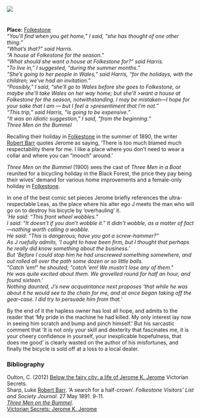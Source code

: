 <a href="https://dev.visual-essays.app"><img src="https://dev-visual-essays.netlify.app/images/ve-button.png"></a> 
<param ve-config title="Jerome K. Jerome (1859-1927)" author="Professor Carolyn Oulton" layout="vtl" banner="/images/banners/19c.jpg">

#

**Place:** [Folkestone](/19c/19c-folkestone)   
_“You’ll find when you get home,” I said, “she has thought of one other thing.”   
“What’s that?” said Harris.  
“A house at Folkestone for the season.”  
“What should she want a house at Folkestone for?” said Harris.  
"To live in,” I suggested, “during the summer months.”  
“She’s going to her people in Wales,” said Harris, “for the holidays, with the children; we’ve had an invitation.”  
“Possibly,” I said, “she’ll go to Wales before she goes to Folkestone, or maybe she’ll take Wales on her way home; but she’ll >want a house at Folkestone for the season, notwithstanding.  I may be mistaken—I hope for your sake that I am — but I feel a >presentiment that I’m not.”  
“This trip,” said Harris, “is going to be expensive.”  
“It was an idiotic suggestion,” I said, “from the beginning.”_   
_Three Men on the Bummel_   
<param ve-image url="https://upload.wikimedia.org/wikipedia/commons/1/13/Lee%27s_Promenade_and_Bandstand%2C_Folkestone%2C_England-LCCN2002696748.jpg" label="Folkestone The Leas Promenade and Bandstand" attribution="Photochrom Print Collection, Public domain, via Wikimedia Commons">
<param ve-image url="https://upload.wikimedia.org/wikipedia/commons/7/7d/The_Bandstand%2C_The_Leas%2C_Folkestone_-_geograph.org.uk_-_1980145.jpg" label="The Bandstand, The Leas, Folkestone" attribution="The Bandstand, The Leas, Folkestone by David P Howard, via Wikimedia Commons" license="CC BY-SA 2.0">
<param ve-map center="Q375314" zoom="13">

Recalling their holiday in [Folkestone](/19c/19c-folkestone) in the summer of 1890, the writer [Robert Barr](/19c/19c-barr-biography) quotes Jerome as saying, ‘There is too much blamed much respectability there for me. I like a place where you don’t need to wear a collar and where you can “mooch” around.’
<param ve-image url="https://upload.wikimedia.org/wikipedia/commons/a/a1/Photo_of_Robert_Barr.jpg" label="Robert Barr" attribution="not stated, Public domain, via Wikimedia Commons">
<param ve-map center="Q375314" zoom="14">

_Three Men on the Bummel_ (1900) sees the cast of _Three Men in a Boat_ reunited for a bicycling holiday in the Black Forest, the price they pay being their wives’ demand for various home improvements and a female-only holiday in [Folkestone](/19c/19c-folkestone).
<param ve-image url="https://upload.wikimedia.org/wikipedia/commons/a/ab/Jerome_Three_Men_in_a_Boat_First_edition_1889.jpg" label="Three Men in a Boat First edition" attribution="ReijiYamashina777, via Wikimedia Commons" license="CC BY-SA 4.0">
<param ve-map center="Q375314" zoom="14">

In one of the best comic set pieces Jerome briefly references the ultra-respectable Leas, as the place where his alter ego J meets the man who will go on to destroy his bicycle by ‘overhauling’ it.   
_‘He said: “This front wheel wobbles.”   
I said: “It doesn’t if you don’t wobble it.”  It didn’t wobble, as a matter of fact—nothing worth calling a wobble.   
He said: “This is dangerous; have you got a screw-hammer?”   
As J ruefully admits, ‘I ought to have been firm, but I thought that perhaps he really did know something about the business.’   
But 'Before I could stop him he had unscrewed something somewhere, and out rolled all over the path some dozen or so little balls.   
"Catch ’em!" he shouted; "catch ’em!  We mustn’t lose any of them."   
He was quite excited about them. We grovelled round for half an hour, and found sixteen.'   
Nothing daunted, J’s new acquaintance next proposes ‘that while he was about it he would see to the chain for me, and at once began taking off the gear-case.  I did try to persuade him from that.’_    
<param ve-image url="https://upload.wikimedia.org/wikipedia/commons/e/ea/The_Lees_i.e._Leas_Folkestone_England.jpg" label="Folkestone Leas" attribution="Snapshots Of  The Past, via Wikimedia Commons" license="CC BY-SA 2.0">

By the end of it the hapless owner has lost all hope, and admits to the reader that ‘My pride in the machine he had killed.  My only interest lay now in seeing him scratch and bump and pinch himself.’ But his sarcastic comment that ‘It is not only your skill and dexterity that fascinates me, it is your cheery confidence in yourself, your inexplicable hopefulness, that does me good’ is clearly wasted on the author of his misfortunes, and finally the bicycle is sold off at a loss to a local dealer.
<param ve-image url="https://upload.wikimedia.org/wikipedia/commons/c/c9/Vintage_bicycle_illustration_%2846733122262%29.jpg" label="Vintage bicycle illustration" attribution="Rawpixel Ltd, via Wikimedia Commons" license="CC BY 2.0">

### Bibliography

Oulton, C. (2012) [Below the fairy city: a life of Jerome K. Jerome](https://www.victoriansecrets.co.uk/book/below-the-fairy-city-a-life-of-jerome-k-jerome/) Victorian Secrets.   
Sharp, Luke [Robert Barr](/19c/19c-barr-biography). ‘A search for a half-crown’. _Folkestone Visitors’ List and Society Journal_. 27 May 1891. 9-11.   
[_Three Men on the Bummel_](https://www.gutenberg.org/files/2183/2183-h/2183-h.htm).    
[Victorian Secrets: Jerome K. Jerome](https://www.victoriansecrets.co.uk/authors/jerome-k-jerome-1859-1927/)   
<param ve-image url="https://upload.wikimedia.org/wikipedia/commons/1/11/Jerome_K._Jerome_%287893553318%29.jpg" label="Jerome K. Jerome" attribution="National Media Museum from UK, No restrictions, via Wikimedia Commons">

